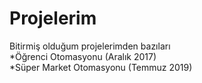 # Projelerim
Bitirmiş olduğum projelerimden bazıları  
*Öğrenci Otomasyonu (Aralık 2017)  
*Süper Market Otomasyonu (Temmuz 2019)
